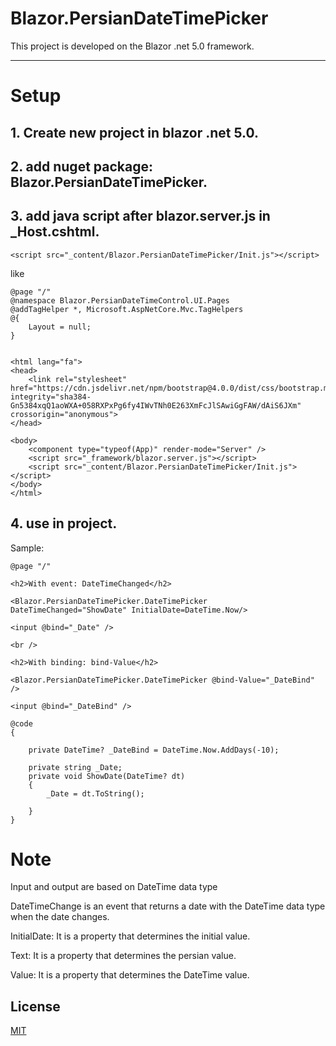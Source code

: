 # Blazor.PersianDateTimePicker

This project is developed on the Blazor .net 5.0 framework.


-----
# Setup

## 1. Create new project in blazor .net 5.0.
## 2. add nuget package: Blazor.PersianDateTimePicker.
## 3. add java script after blazor.server.js in _Host.cshtml.

    <script src="_content/Blazor.PersianDateTimePicker/Init.js"></script>

like 

    @page "/"
    @namespace Blazor.PersianDateTimeControl.UI.Pages
    @addTagHelper *, Microsoft.AspNetCore.Mvc.TagHelpers
    @{
        Layout = null;
    }
    
    
    <html lang="fa">
    <head>
        <link rel="stylesheet" href="https://cdn.jsdelivr.net/npm/bootstrap@4.0.0/dist/css/bootstrap.min.css" integrity="sha384-Gn5384xqQ1aoWXA+058RXPxPg6fy4IWvTNh0E263XmFcJlSAwiGgFAW/dAiS6JXm" crossorigin="anonymous">
    </head>
    
    <body>
        <component type="typeof(App)" render-mode="Server" />
        <script src="_framework/blazor.server.js"></script>
        <script src="_content/Blazor.PersianDateTimePicker/Init.js"></script>
    </body>
    </html>
## 4. use in project.

Sample:

    @page "/"
    
    <h2>With event: DateTimeChanged</h2>
    
    <Blazor.PersianDateTimePicker.DateTimePicker DateTimeChanged="ShowDate" InitialDate=DateTime.Now/>
    
    <input @bind="_Date" />
    
    <br />
    
    <h2>With binding: bind-Value</h2>
    
    <Blazor.PersianDateTimePicker.DateTimePicker @bind-Value="_DateBind"  />
    
    <input @bind="_DateBind" />
    
    @code
    {
    
        private DateTime? _DateBind = DateTime.Now.AddDays(-10);
    
        private string _Date;
        private void ShowDate(DateTime? dt)
        {
            _Date = dt.ToString();
    
        }
    }
    
# Note

Input and output are based on DateTime data type

DateTimeChange is an event that returns a date with the DateTime data type when the date changes.

InitialDate: It is a property  that determines the initial value.

Text: It is a property  that determines the persian value.

Value: It is a property  that determines the  DateTime value.

## License
[MIT](https://licenses.nuget.org/MIT)

